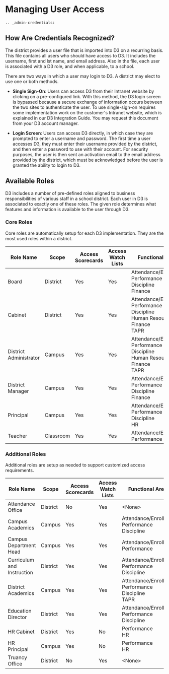 # Managing User Access

```eval_rst
.. _admin-credentials:
```

## How Are Credentials Recognized?

The district provides a user file that is imported into D3 on a recurring basis. This file contains all users who should have access to D3. It includes the username, first and lst name, and email address. Also in the file, each user is associated with a D3 role, and when applicable, to a school.

There are two ways in which a user may login to D3. A district may elect to use one or both methods.

* **Single Sign-On**: Users can access D3 from their Intranet website by clicking on a pre-configured link. With this method, the D3 login screen is bypassed because a secure exchange of information occurs between the two sites to authenticate the user. To use single-sign-on requires some implementation work on the customer's Intranet website, which is explained in our D3 Integration Guide. You may request this document from your D3 account manager.


* **Login Screen**: Users can access D3 directly, in which case they are prompted to enter a username and password. The first time a user accesses D3, they must enter their username provided by the district, and then enter a password to use with their account. For security purposes, the user is then sent an activation email to the email address provided by the district, which must be acknowledged before the user is granted the ability to login to D3.

## Available Roles

D3 includes a number of pre-defined roles aligned to business responsibilities of various staff in a school district. Each user in D3 is associated to exactly one of these roles. The given role determines what features and information is available to the user through D3.

### Core Roles

Core roles are automatically setup for each D3 implementation. They are the most used roles within a district.

<div class="wy-table-responsive">
<table class="docutils">
    <thead>
        <tr>
            <th>Role Name</th>
            <th>Scope</th>
            <th>Access<br>Scorecards</th>
            <th>Access<br>Watch Lists</th>
            <th>Functional Areas</th>
            <th>Administration</th>
        </tr>
    </thead>
    <tbody>
        <tr>
            <td>Board</td>
            <td>District</td>
            <td>Yes</td>
            <td>Yes</td>
            <td>
                Attendance/Enrollment<br>
                Performance<br>
                Discipline<br>
                Finance<br>
            </td>
            <td></td>
        </tr>
        <tr>
            <td>Cabinet</td>
            <td>District</td>
            <td>Yes</td>
            <td>Yes</td>
            <td>
                Attendance/Enrollment<br>
                Performance<br>
                Discipline<br>
                Human Resources<br>
                Finance<br>
                TAPR<br>
            </td>
            <td></td>
        </tr>
        <tr>
            <td>District Administrator</td>
            <td>Campus</td>
            <td>Yes</td>
            <td>Yes</td>
            <td>
                Attendance/Enrollment<br>
                Performance<br>
                Discipline<br>
                Human Resources<br>
                Finance<br>
                TAPR<br>
            </td>
            <td>
                Impersonate<br>
                Publish Watch Lists<br>
            </td>
        </tr>
        <tr>
            <td>District Manager</td>
            <td>Campus</td>
            <td>Yes</td>
            <td>Yes</td>
            <td>
                Attendance/Enrollment<br>
                Performance<br>
                Discipline<br>
                Finance<br>
            </td>
            <td>
            </td>
        </tr>
        <tr>
            <td>Principal</td>
            <td>Campus</td>
            <td>Yes</td>
            <td>Yes</td>
            <td>
                Attendance/Enrollment<br>
                Performance<br>
                Discipline<br>
                HR<br>
            </td>
            <td>
            </td>
        </tr>
        <tr>
            <td>Teacher</td>
            <td>Classroom</td>
            <td>Yes</td>
            <td>Yes</td>
            <td>
                Attendance/Enrollment<br>
                Performance<br>
            </td>
            <td>
            </td>
        </tr>
    </tbody>
</table>
</div>

### Additional Roles

Additional roles are setup as needed to support customized access requirements. 

<div class="wy-table-responsive">
<table class="docutils">
    <thead>
        <tr>
            <th>Role Name</th>
            <th>Scope</th>
            <th>Access<br>Scorecards</th>
            <th>Access<br>Watch Lists</th>
            <th>Functional Areas</th>
            <th>Administration</th>
        </tr>
    </thead>
    <tbody>
        <tr>
            <td>Attendance Office</td>
            <td>District</td>
            <td>No</td>
            <td>Yes</td>
            <td>&lt;None&gt;</td>
            <td></td>
        </tr>
        <tr>
            <td>Campus Academics</td>
            <td>Campus</td>
            <td>Yes</td>
            <td>Yes</td>
            <td>
                Attendance/Enrollment<br>
                Performance<br>
                Discipline<br>
            </td>
            <td></td>
        </tr>
        <tr>
            <td>Campus Department Head</td>
            <td>Campus</td>
            <td>Yes</td>
            <td>Yes</td>
            <td>
                Attendance/Enrollment<br>
                Performance<br>
            </td>
            <td></td>
        </tr>
        <tr>
            <td>Curriculum and Instruction</td>
            <td>District</td>
            <td>Yes</td>
            <td>Yes</td>
            <td>
                Attendance/Enrollment<br>
                Performance<br>
                Discipline<br>
            </td>
            <td></td>
        </tr>
        <tr>
            <td>District Academics</td>
            <td>Campus</td>
            <td>Yes</td>
            <td>Yes</td>
            <td>
                Attendance/Enrollment<br>
                Performance<br>
                Discipline<br>
                TAPR<br>
            </td>
            <td></td>
        </tr>
        <tr>
            <td>Education Director</td>
            <td>District</td>
            <td>Yes</td>
            <td>Yes</td>
            <td>
                Attendance/Enrollment<br>
                Performance<br>
                Discipline<br>
            </td>
            <td>
            </td>
        </tr>
        <tr>
            <td>HR Cabinet</td>
            <td>District</td>
            <td>Yes</td>
            <td>No</td>
            <td>
                Performance<br>
                HR<br>
            </td>
            <td>
            </td>
        </tr>
        <tr>
            <td>HR Principal</td>
            <td>Campus</td>
            <td>Yes</td>
            <td>No</td>
            <td>
                Performance<br>
                HR<br>
            </td>
            <td>
            </td>
        </tr>
        <tr>
            <td>Truancy Office</td>
            <td>District</td>
            <td>No</td>
            <td>Yes</td>
            <td>&lt;None&gt;</td>
            <td>
            </td>
        </tr>
    </tbody>
</table>
</div>